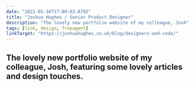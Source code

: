 ```yaml
---
date: "2021-01-16T17:00:03.879Z"
title: "Joshua Hughes / Senior Product Designer"
description: "The lovely new portfolio website of my colleague, Josh"
tags: [link, design, freeagent]
linkTarget: "https://joshuahughes.co.uk/blog/designers-and-code/"
---
```

The lovely new portfolio website of my colleague, Josh, featuring some lovely articles and design touches.
---
